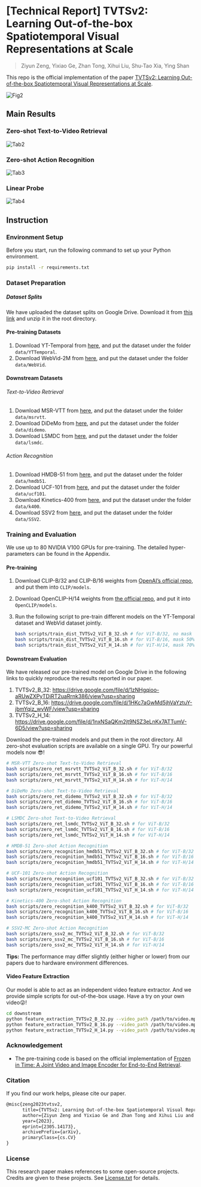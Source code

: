 # [Technical Report] TVTSv2: Learning Out-of-the-box Spatiotemporal Visual Representations at Scale

> Ziyun Zeng, Yixiao Ge, Zhan Tong, Xihui Liu, Shu-Tao Xia, Ying Shan

This repo is the official implementation of the paper [TVTSv2: Learning Out-of-the-box Spatiotemporal Visual Representations at Scale](https://arxiv.org/abs/2305.14173).

![Fig2](assets/Fig2.png)

## Main Results

### Zero-shot Text-to-Video Retrieval

![Tab2](assets/Tab2.png)

### Zero-shot Action Recognition

![Tab3](assets/Tab3.png)

### Linear Probe

![Tab4](assets/Tab4.png)

## Instruction

### Environment Setup

Before you start, run the following command to set up your Python environment.

```bash
pip install -r requirements.txt
```

### Dataset Preparation

##### Dataset Splits

We have uploaded the dataset splits on Google Drive. Download it from [this link](https://drive.google.com/file/d/1EOdB1MmPUHvHDW2le7WbAC1fbDV6LOTM/view?usp=sharing) and unzip it in the root directory.

#### Pre-training Datasets

1. Download YT-Temporal from [here](https://rowanzellers.com/merlot/), and put the dataset under the folder  `data/YTTemporal`.
2. Download WebVid-2M from [here](https://github.com/m-bain/webvid), and put the dataset under the folder `data/WebVid`.

#### Downstream Datasets

###### Text-to-Video Retrieval

1. Download MSR-VTT from [here](https://www.kaggle.com/datasets/vishnutheepb/msrvtt), and put the dataset under the folder `data/msrvtt`.
2. Download DiDeMo from [here](https://github.com/LisaAnne/TemporalLanguageRelease), and put the dataset under the folder `data/didemo`.
3. Download LSMDC from [here](https://sites.google.com/site/describingmovies), and put the dataset under the folder `data/lsmdc`.

###### Action Recognition

1. Download HMDB-51 from [here](https://serre-lab.clps.brown.edu/resource/hmdb-a-large-human-motion-database/), and put the dataset under the folder `data/hmdb51`.
2. Download UCF-101 from [here](https://www.crcv.ucf.edu/research/data-sets/ucf101/), and put the dataset under the folder `data/ucf101`.
3. Download Kinetics-400 from [here](https://github.com/cvdfoundation/kinetics-dataset), and put the dataset under the folder `data/k400`.
4. Download SSV2 from [here](https://developer.qualcomm.com/software/ai-datasets/something-something), and put the dataset under the folder `data/SSV2`.

### Training and Evaluation

We use up to 80 NVIDIA V100 GPUs for pre-training. The detailed hyper-parameters can be found in the Appendix.

#### Pre-training

1. Download CLIP-B/32 and CLIP-B/16 weights from [OpenAI’s official repo](https://github.com/openai/CLIP), and put them into `CLIP/models`.

2. Download OpenCLIP-H/14 weights from [the official repo](https://github.com/mlfoundations/open_clip), and put it into `OpenCLIP/models`.

3. Run the following script to pre-train different models on the YT-Temporal dataset and WebVid dataset jointly. 

   ```bash
   bash scripts/train_dist_TVTSv2_ViT_B_32.sh # for ViT-B/32, no mask
   bash scripts/train_dist_TVTSv2_ViT_B_16.sh # for ViT-B/16, mask 50%
   bash scripts/train_dist_TVTSv2_ViT_H_14.sh # for ViT-H/14, mask 70%
   ```

#### Downstream Evaluation

We have released our pre-trained model on Google Drive in the following links to quickly reproduce the results reported in our paper.

1. TVTSv2_B_32: https://drive.google.com/file/d/1zNHgqioo-aRUwZXPyTDiRT2uaRrnk386/view?usp=sharing
2. TVTSv2_B_16: https://drive.google.com/file/d/1HKc7aGwMd5jhVaYztuY-jbmYqiz_wvWF/view?usp=sharing
3. TVTSv2_H_14: https://drive.google.com/file/d/1nxNSaQKm2jt9NSZ3eLnKx7ATTumV-6D5/view?usp=sharing

Download the pre-trained models and put them in the root directory. All zero-shot evaluation scripts are available on a single GPU. Try our powerful models now 😎!

```bash
# MSR-VTT Zero-shot Text-to-Video Retrieval
bash scripts/zero_ret_msrvtt_TVTSv2_ViT_B_32.sh # for ViT-B/32
bash scripts/zero_ret_msrvtt_TVTSv2_ViT_B_16.sh # for ViT-B/16
bash scripts/zero_ret_msrvtt_TVTSv2_ViT_H_14.sh # for ViT-H/14
```

```bash
# DiDeMo Zero-shot Text-to-Video Retrieval
bash scripts/zero_ret_didemo_TVTSv2_ViT_B_32.sh # for ViT-B/32
bash scripts/zero_ret_didemo_TVTSv2_ViT_B_16.sh # for ViT-B/16
bash scripts/zero_ret_didemo_TVTSv2_ViT_H_14.sh # for ViT-H/14
```

```bash
# LSMDC Zero-shot Text-to-Video Retrieval
bash scripts/zero_ret_lsmdc_TVTSv2_ViT_B_32.sh # for ViT-B/32
bash scripts/zero_ret_lsmdc_TVTSv2_ViT_B_16.sh # for ViT-B/16
bash scripts/zero_ret_lsmdc_TVTSv2_ViT_H_14.sh # for ViT-H/14
```

```bash
# HMDB-51 Zero-shot Action Recognition
bash scripts/zero_recognition_hmdb51_TVTSv2_ViT_B_32.sh # for ViT-B/32
bash scripts/zero_recognition_hmdb51_TVTSv2_ViT_B_16.sh # for ViT-B/16
bash scripts/zero_recognition_hmdb51_TVTSv2_ViT_H_14.sh # for ViT-H/14
```

```bash
# UCF-101 Zero-shot Action Recognition
bash scripts/zero_recognition_ucf101_TVTSv2_ViT_B_32.sh # for ViT-B/32
bash scripts/zero_recognition_ucf101_TVTSv2_ViT_B_16.sh # for ViT-B/16
bash scripts/zero_recognition_ucf101_TVTSv2_ViT_H_14.sh # for ViT-H/14
```

```bash
# Kinetics-400 Zero-shot Action Recognition
bash scripts/zero_recognition_k400_TVTSv2_ViT_B_32.sh # for ViT-B/32
bash scripts/zero_recognition_k400_TVTSv2_ViT_B_16.sh # for ViT-B/16
bash scripts/zero_recognition_k400_TVTSv2_ViT_H_14.sh # for ViT-H/14
```

```bash
# SSV2-MC Zero-shot Action Recognition
bash scripts/zero_ssv2_mc_TVTSv2_ViT_B_32.sh # for ViT-B/32
bash scripts/zero_ssv2_mc_TVTSv2_ViT_B_16.sh # for ViT-B/16
bash scripts/zero_ssv2_mc_TVTSv2_ViT_H_14.sh # for ViT-H/14
```

**Tips:** The performance may differ slightly (either higher or lower) from our papers due to hardware environment differences.

#### Video Feature Extraction

Our model is able to act as an independent video feature extractor. And we provide simple scripts for out-of-the-box usage. Have a try on your own video😜!

```bash
cd downstream
python feature_extraction_TVTSv2_B_32.py --video_path /path/to/video.mp4 # for ViT-B/32, feature shape: [1 x 512]
python feature_extraction_TVTSv2_B_16.py --video_path /path/to/video.mp4 # for ViT-B/16, feature shape: [1 x 512]
python feature_extraction_TVTSv2_H_14.py --video_path /path/to/video.mp4 # for ViT-H/14, feature shape: [1 x 1024]
```

### Acknowledgement

+ The pre-training code is based on the official implementation of [Frozen in Time: A Joint Video and Image Encoder for End-to-End Retrieval](https://github.com/m-bain/frozen-in-time).

### Citation

If you find our work helps, please cite our paper.

```tex
@misc{zeng2023tvtsv2,
      title={TVTSv2: Learning Out-of-the-box Spatiotemporal Visual Representations at Scale}, 
      author={Ziyun Zeng and Yixiao Ge and Zhan Tong and Xihui Liu and Shu-Tao Xia and Ying Shan},
      year={2023},
      eprint={2305.14173},
      archivePrefix={arXiv},
      primaryClass={cs.CV}
}
```

### License

This research paper makes references to some open-source projects. Credits are given to these projects. See [License.txt](License.txt) for details.

